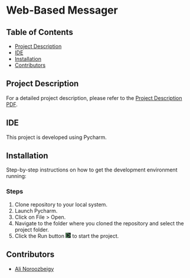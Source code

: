 # Web-Based Messager

## Table of Contents
- [Project Description](#project-description)
- [IDE](#ide)
- [Installation](#installation)
- [Contributors](#contributors)

## Project Description

For a detailed project description, please refer to the [Project Description PDF](./exam.pdf).

## IDE
This project is developed using Pycharm.

## Installation
Step-by-step instructions on how to get the development environment running:

### Steps
1. Clone repository to your local system.
2. Launch Pycharm.
3. Click on File > Open.
4. Navigate to the folder where you cloned the repository and select the project folder.
5. Click the Run button ![Run Image](./Pycharm_Run.PNG) to start the project.

## Contributors
- [Ali Noroozbeigy](https://github.com/Ali-Noroozbeigy)

